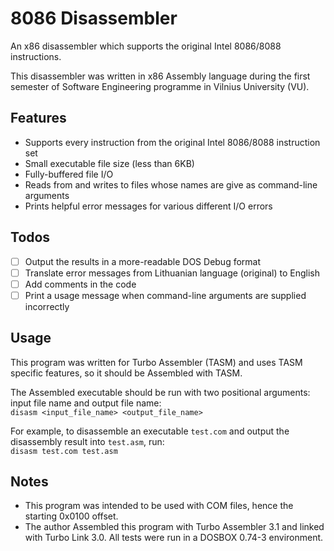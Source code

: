 # 8086 Disassembler
An x86 disassembler which supports the original Intel 8086/8088 instructions.


This disassembler was written in x86 Assembly language during the first semester of Software Engineering programme in Vilnius University (VU).

## Features
* Supports every instruction from the original Intel 8086/8088 instruction set
* Small executable file size (less than 6KB)
* Fully-buffered file I/O
* Reads from and writes to files whose names are give as command-line arguments
* Prints helpful error messages for various different I/O errors

## Todos
- [ ] Output the results in a more-readable DOS Debug format
- [ ] Translate error messages from Lithuanian language (original) to English
- [ ] Add comments in the code
- [ ] Print a usage message when command-line arguments are supplied incorrectly
 
## Usage
This program was written for Turbo Assembler (TASM) and uses TASM specific features, so it should be Assembled with TASM.
 
The Assembled executable should be run with two positional arguments: input file name and output file name:<br/>
 `disasm <input_file_name> <output_file_name>`
 
For example, to disassemble an executable `test.com` and output the disassembly result into `test.asm`, run:<br/>
`disasm test.com test.asm`
 
## Notes
* This program was intended to be used with COM files, hence the starting 0x0100 offset.
* The author Assembled this program with Turbo Assembler 3.1 and linked with Turbo Link 3.0. All tests were run in a DOSBOX 0.74-3 environment.
